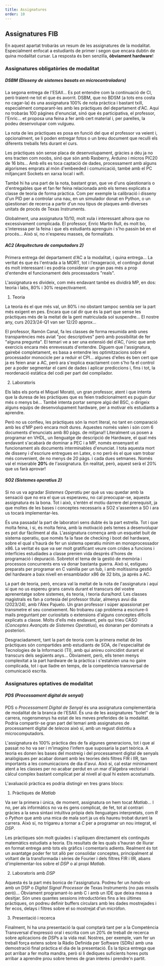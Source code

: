 ```yaml
---
title: Assignatures
order: 10
---
```


## Assignatures FIB

En aquest apartat trobaràs un resum de les assignatures de la modalitat.
Especialment enfocat a estudiants de primer i segon que encara dubtin de quina
modalitat cursar. La resposta és ben senzilla, **òbviament hardware**!

### Assignatures obligatòries de modalitat

##### DSBM (Disseny de sistemes basats en microcontroladors)

La segona entrega de l'ESAII... Es pot entendre com la continuació de CI, però
traient-ne tot el que és avorrit. DSBM, que no BDSM (a tots ens costa no cagar-la)
és una assignatura 100% de nota pràctica i bastant txill, especialment
comparant-les amb les pràctiques del departament d'AC. Aquí no trobaràs 100
pàgines d'enunciat, sinó que és participativa, el professor, l'Enric... et
proposa una feina a fer amb cert material i, per parelles, la podeu
desenvolupar com vulgueu.

La nota de les pràctiques es posa en funció del que el professor va veient i,
opcionalment, se li poden entregar fotos o un breu document que reculli els
diferents treballs fets durant el curs.

Les pràctiques són sense placa de desenvolupament, gràcies a déu ja no ens
tracten com noobs, sinó que són amb Rasberry, Arduino i micros PIC20 de
16 bits... Amb ells es toca captació de dades, processament amb alguns
algorismes emprats al món d'embeeded i comunicació, també amb el PC mitjançant
Sockets en xarxa local i wifi.

També hi ha una part de la nota, bastant gran, que ve d'uns qüestionaris o
d'entregables que et fan fer feina relacionada amb els temes explicats a classe
de teoria de forma pràctica. Com per exemple la calibració i disseny d'un PID
per a controlar una nau, en un simulador donat en Python, o un qüestionari de
recerca a partir d'un nou tipus de plaques amb diverses unitats de procés de
Texas Instruments.

Globalment, una assignatura 10/10, molt xula i interessant alhora que no
excessivament complicada. El professor, Enric Martin Rull, és molt bo,
s'interessa per la feina i que els estudiants aprenguin i s'ho passin bé en el
procés... Això sí, no n'espereu masses, de formalitats.

##### AC2 (Arquitectura de computadors 2)

Primera entrega del departament d'AC a la modalitat, i quina entrega... La
veritat és que és l'entrada a la MORT, tot i l'exageració, el contingut donat
és molt interessant i es podria considerar un gran pas més a prop d'entendre el
funcionament dels processadors "reals".

L'assignatura es divideix, com més endavant també es dividirà MP, en dos:
teoria i labs, 80% i 30% respectivament.

1. Teoria

La teoria és el que més val, un 80% i no obstant tampoc sembla ser la part
més exigent en pes. Encara que cal dir que és la part que sense les
pràctiques més de la meitat de la gent matriculada sol suspendre... El
nostre any, curs 2023/24-Q1 van ser 12/20 approx...

El professor, Ramón Canal, fa les classes de forma resumida amb unes
transparències més aviat "poc descriptives" però amb possibilitat de fer
"alguna pregunta". El temari ve a ser una extensió del d'AC, l'únic que amb
exercicis encara més enrevessats d'entendre. Diguem que l'assignatura,
gairebé completament, es basa a entendre les optimitzacions sobre
el processador monocicle per a reduir el CPI... algunes d'elles és ben cert
que ja es feien anar a AC, però ara s'explica exactament com s'ho fa el
control per a poder segmentar el camí de dades i aplicar prediccions i,
fins i tot, la reordenació estàtica del codi per part del compilador.

2. Laboratoris

Els labs els porta el Miquel Morató, un gran professor, atent i que intenta
que la duresa de les pràctiques que es feien tradicionalment es puguin dur
més o menys bé... També intenta portar sempre algú del BSC, o dirigeix
alguns equips de desenvolupament hardware, per a motivar els estudiants a
aprendre.

Però no us confieu, les pràctiques són la mort literal, no tant en
comparació amb les d'MP però encara molt dures. Aquestes només valen i són
com 6 documents d'enunciats amb 80 pàgs. de mitjana!! Literalment us posen
a programar en VHDL, un llenguatge de descripció de Hardware, el qual més
endavant s'acabarà de dominar a PEC i a MP, només ensenyant el funcionament
als documents interminables d'enunciat. I tota aquesta mort de disseny i
d'escriure entregues en Latex, o no però és el que vam trobar més
convenient, de no menys de 20 pàgs. i cada dues setmanes. Només val el
miserable **20%** de l'assignatura. En realitat, però, aquest serà el 20%
que us farà aprovar!

##### SO2 (Sistemes operatius 2)

Si no us va agradar *Sistemes Operatiu* per què us vau quedar amb la sensació que
no era el que us esperaveu, no cal preocupar-se, aquesta assignatura és la bona. Tot i
això, s'entén el motiu darrere del prerequisit, ja que moltes de les bases i conceptes necessaris a SO2 s'assenten a SO i ara us tocarà implementar-les.

És una passada! la part de laboratori sens dubte és la part estrella. Tot i que
molta feina, i si, és molta feina, amb la motivació pels temes a desenvolupar
es pot dur fàcilment al dia. L'assignatura comença amb un esquelet buit de sistema
operatiu, que només fa la fase de checking i boot del hardware, sobre el qual
s'haurà de fer un sistema operatiu mínim en monoprocessador x86. La veritat és
que va ser molt gratificant veure com crides a funcions i interfícies estudiades
a classe prenien vida després d'hores de programació i depuració. Sobretot el
tema de la gestió de memòria i processos concurrents ens va donar bastanta guerra.
Això sí, estigueu preparats per programar en C vainilla per un tub, i amb moltissima
gestió del hardware a baix nivell en ensamblador x86 de 32 bits, ja aprés a AC.

La part de teoria, però, encara val la meitat de la nota de l'assignatura i
aquí sí que no us espereu grans canvis durant el transcurs del vostre aprenentatge
sobre sistemes, és teoria, i teoria dura/*hard*. Les classes magistrals es fan a
cortesia del professor titular, almenys avui dia (2023/24), amb l'Àlex Pajuelo.
Un gran professor i súper apassionat per transmetre el seu coneixement. No trobareu cap problema a escriure-li mails preguntant per curiositats o extensions
d'alguns conceptes difícils explicats a classe. Molts d'ells més endavant, pels qui trieu CASO (*Conceptes Avançats de Sistemes Operatius*), es donaran per dominats a posteriori.

Desgraciadament, tant la part de teoria com la primera meitat de les pràctiques són
compartides amb estudiants de SOA, de l'especialitat de Tecnologies de la
Informació (TI), amb qui anireu coincidint durant el transcurs dels següents anys...
Òbviament, però, ells tenen menys complexitat a la part hardware de la pràctica i
s'estalvien una no gaire complicada, tot i que lladre en temps, de la competència
transversal de comunicació escrita.

### Assignatures optatives de modalitat

##### PDS (Processament digital de senyal)

PDS o *Processament Digital de Senyal* és una assignatura complementària de modalitat
de la branca de l'ESAII. És una de les assignatures "bolet" de la carrera, nogensmenys ha estat de les meves preferides de la modalitat. Podria compartir-se gran part
del temari amb assignatures de processament digital de *telecos* això sí, amb un
regust distintiu a microcomputadors.

L'assignatura és 100% pràctica des de fa algunes generacions, tot i que al passat
no ho va ser i m'imagino l'infern que suposaria la part teòrica. A teoria es donen les
bases del mostreig i del processament digital de senyals analògiques per acabar donant
amb les teories dels filtres FIR i IIR, tan importants a les comunicacions de dia
d'avui. Això sí, cal estar mínimament atent a les classes per no acabar perdut en un
mar d'àlgebra vectorial i càlcul complex bastant complicat per al nivell al qual hi estem
acostumats.

L'avaluació pràctica es podria distingir en tres grans blocs:

1. Pràctiques de *Matlab*

Va ser la primera i única, de moment, assignatura on hem tocat *Matlab*... I no, per
als informàtics no va és gens complicat, de fet, tot al contrari gràcies a la seva sintaxi intuïtiva pròpia dels llenguatges interpretats, com *R* o *Python* que amb
una mica de mala sort ja us els haureu trobat durant la carrera. Això sí, no trigareu a tornar a *C* per a programar un nou integrat, el *DSP*.

Les pràctiques són molt guiades i s'apliquen directament els continguts matemàtics
estudiats a teoria. Els resultats de les quals s'hauran de lliurar en format entrega
amb tots els gràfics i comentaris adients. Realment és tot un avantatge poder
fer tot allò per consolidar conceptes, principalment al voltant de la transformada
i sèries de Fourier i dels filtres FIR i IIR, abans d'implementar-los sobre el *DSP* o al propi *Matlab*.

2. Laboratoris amb *DSP*

Aquesta és la part més bonica de l'assignatura. Podreu fer un *hands-on* amb un DSP
o *Digital Signal Processor* de Texas Instruments (no pas missils però)...
Òbviament programant-lo amb C i amb un IDE que deixa massa a desitjar. Són
unes quantes sessions introductòries fins a les últimes pràctiques, on podreu definir
buffers circulars amb les dades mostrejades i fer ecos, delays i filtres sobre el so
mostrejat d'un micròfon.

3. Presentació i recerca

Finalment, hi ha una presentació la qual comptarà tant per a la Competència
Transversal d'expressió oral i escrita com un 20% de treball de recerca sobre
aplicacions de *DSP*s a la vida real. Nostres, per exemple, vam fer un treball força
extens sobre la Ràdio Definida per Software (SDRs) amb una demostració final pràctica
el dia de la presentació. És la típica entrega que pot arribar a fer molta mandra, però si li dediques suficients hores pots arribar a aprendre prou sobre temes
de gran interès i prendre'n partit.
